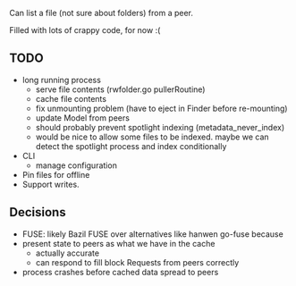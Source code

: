 Can list a file (not sure about folders) from a peer.

Filled with lots of crappy code, for now :(

TODO
----

- long running process
  - serve file contents (rwfolder.go pullerRoutine)
  - cache file contents
  - fix unmounting problem (have to eject in Finder before re-mounting)
  - update Model from peers
  - should probably prevent spotlight indexing (metadata_never_index)
  - would be nice to allow some files to be indexed. maybe we can detect the spotlight process and index conditionally
- CLI
  - manage configuration
- Pin files for offline
- Support writes.

Decisions
---------

- FUSE: likely Bazil FUSE over alternatives like hanwen go-fuse because 
- present state to peers as what we have in the cache
  - actually accurate
  - can respond to fill block Requests from peers correctly
- process crashes before cached data spread to peers